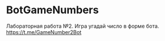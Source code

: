 # BotGameNumbers
Лабораторная работа №2. Игра угадай число в форме бота. https://t.me/GameNumber2Bot
